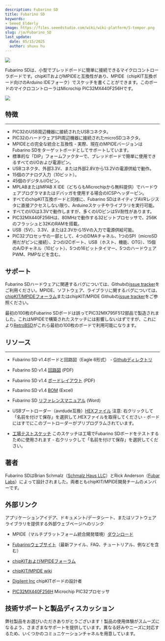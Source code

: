 ```yaml
---
description: Fubarino SD
title: Fubarino SD
keywords:
- Seeed_Elderly
image: https://files.seeedstudio.com/wiki/wiki-platform/S-tempor.png
slug: /ja/Fubarino_SD
last_update:
  date: 05/15/2025
  author: shuxu hu
---
```



![](https://files.seeedstudio.com/wiki/Fubarino_SD/img/Fubarinosd.jpg)

Fubarino SDは、小型でブレッドボードに簡単に接続できるマイクロコントローラボードです。chipKITおよびMPIDEと互換性があり、MPIDE（chipKIT互換ボード向けのArduino IDEフォーク）でスケッチを書くことができます。このボードのマイクロコントローラはMicrochip PIC32MX440F256Hです。

[![](https://files.seeedstudio.com/wiki/Seeed-WiKi/docs/images/300px-Get_One_Now_Banner-ragular.png)](https://www.seeedstudio.com/Fubarino-SD-p-1265.html)

## 特徴
---
* PIC32のUSB周辺機器に接続されたUSBコネクタ。
* PIC32のハードウェアSPI周辺機器に接続されたmicroSDコネクタ。
* MPIDEとの完全な統合と互換性 - 実際、現在のMPIDEバージョンはFubarino SDをターゲットボードとしてサポートしています。
* 標準的な「DIP」フォームファクターで、ブレッドボードで簡単に使用できるすべてのI/Oおよび電源ピン。
* USBコネクタ、外部3.3V、または外部2.8Vから13.2Vの電源供給で動作。
* 15個のアナログ入力（10ビット）。
* 45個のデジタルI/Oピン。
* MPLABまたはMPAB X IDE（どちらもMicrochipから無料提供）でハードウェアプログラマまたはデバッガを使用する場合のICSPヘッダーピン。
* すべてのchipKIT互換ボードと同様に、Fubarino SDはネイティブAVRレジスタに直接アクセスしない限り、Arduinoスケッチやライブラリを実行可能。
* すべてのI/Oは3.3Vで動作しますが、多くのI/Oピンは5V耐性があります。
* PIC32MX440F256Hは、80MHzで動作する32ビットプロセッサで、256Kのフラッシュと32KのRAMを搭載。
* USB（5V）、3.3V、または2.3Vから15Vの入力で電源供給可能。
* PIC32プロセッサの一部として、4つのDMAチャネル、1つのSPI（microSD用だがピンに接続）、2つのI2Cポート、USB（ホスト、機能、OTG）、15個のA/Dチャネル（10ビット）、5つの16ビットタイマー、5つのハードウェアPWM、PMPなどを含む。

## サポート

Fubarino SDハードウェアに関連するバグについては、Githubの[issue tracker](https://github.com/fubarino/fubarino.github.com/issues)をご利用ください。MPIDE、ソフトウェア、ライブラリに関するバグについては、[chipKIT/MPIDEフォーラム](http://www.chipkit.org/forum/index.php)またはchipKIT/MPIDE Githubの[issue tracker](https://github.com/organizations/chipKIT32/dashboard/issues)をご参照ください。

最初の100枚のFubarino SDボードは誤ってPIC32MX795F512部品で製造されました。これはMPIDEで構築されたスケッチには影響しないはずですが、これにより[RetroBSD](http://retrobsd.org/)がこれら最初の100枚のボードで利用可能になります。

## リソース
---
* Fubarino SD v1.4ボードと回路図（Eagle 6形式） - [Githubディレクトリ](https://github.com/fubarino/fubarino.github.com/tree/master/sd/v1.4)

* Fubarino SD v1.4 [回路図](https://github.com/fubarino/fubarino.github.com/raw/master/sd/v1.4/Fubarino_SD_v14_sch.pdf) (PDF)
* Fubarino SD v1.4 [ボードレイアウト](https://github.com/fubarino/fubarino.github.com/raw/master/sd/v1.4/Fubarino_SD_v14_brd.pdf) (PDF)
* Fubarino SD v1.4 [BOM](https://github.com/fubarino/fubarino.github.com/raw/master/sd/v1.4/Fubarino_SD_v14_BOM_SeeedFormat.xlsx) (Excel)
* Fubarino SD [リファレンスマニュアル](https://github.com/fubarino/fubarino.github.com/raw/master/sd/docs/FubarinoSDURefManual.docx) (Word)
* USBブートローダー（avrdude互換）[HEXファイル](https://github.com/fubarino/fubarino.github.com/raw/master/sd/files/BL_1_1_6_FuncTest_1_0.hex) 注意: 右クリックして「名前を付けて保存」を選択して.HEXファイルを取得してください - ボードにはすでにこのブートローダーがプリプログラムされています。
* [工場テストスケッチ](https://github.com/fubarino/fubarino.github.com/raw/master/sd/files/FubarinoSD_ManufactureTest.pde) このスケッチは工場でFubarino SDボードをテストするために使用されます - 右クリックして「名前を付けて保存」を選択してください。

## 著者

Fubarino SDはBrian Schmalz（[Schmalz Haus LLC](http://www.schmalzhaus.com)）とRick Anderson（[Fubar Labs](http://fubarlabs.org)）によって設計されました。両者ともchipKIT/MPIDE開発チームのメンバーです。

## 外部リンク

アプリケーションアイデア、ドキュメント/データシート、またはソフトウェアライブラリを提供する外部ウェブページへのリンク

* MPIDE（マルチプラットフォーム統合開発環境）[ダウンロード](http://www.chipkit.org/forum)

* [Fubarinoウェブサイト](http://fubarino.org/)（最新ファイル、FAQ、チュートリアル、例などを含む）
* [chipKITおよびMPIDEフォーラム](http://www.chipkit.org/forum/index.php)

* [chipKIT/MPIDE wiki](http://chipkit.org/wiki/index.php?title=Main_Page "Main_Page")

* [Digilent Inc](http://www.digilentinc.com) chipKITボードの設計者
* [PIC32MX440F256H](http://www.microchip.com/wwwproducts/Devices.aspx?dDocName=en534168) Microchip PIC32プロセッサ

## 技術サポートと製品ディスカッション

弊社製品をお選びいただきありがとうございます！製品の使用体験がスムーズになるよう、さまざまなサポートを提供しています。異なる好みやニーズに対応するため、いくつかのコミュニケーションチャネルを用意しています。

<div class="button_tech_support_container">
<a href="https://forum.seeedstudio.com/" class="button_forum"></a> 
<a href="https://www.seeedstudio.com/contacts" class="button_email"></a>
</div>

<div class="button_tech_support_container">
<a href="https://discord.gg/eWkprNDMU7" class="button_discord"></a> 
<a href="https://github.com/Seeed-Studio/wiki-documents/discussions/69" class="button_discussion"></a>
</div>